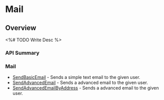 # Mail
## Overview


<%# TODO Write Desc %>
### API Summary

### Mail
* [SendBasicEmail](/api/s2s/mail/sendbasicemail) - Sends a simple text email to the given user.
* [SendAdvancedEmail](/api/s2s/mail/sendadvancedemail) - Sends a advanced email to the given user. 
* [SendAdvancedEmailByAddress](/api/s2s/mail/sendadvancedemailbyaddress) - Sends a advanced email to the given user. 


<DocCardList />